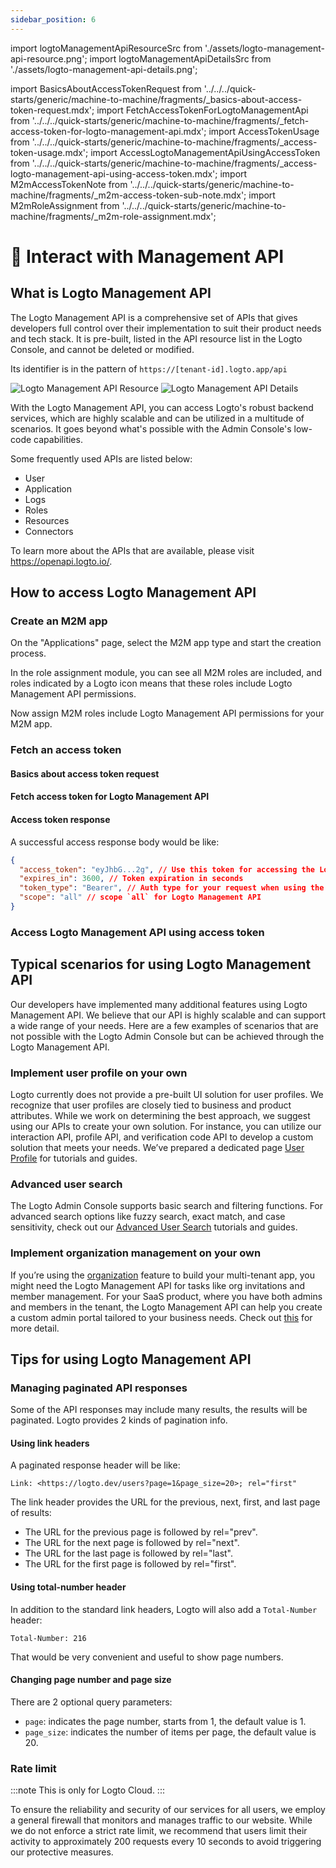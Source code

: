 ```yaml
---
sidebar_position: 6
---
```


import logtoManagementApiResourceSrc from './assets/logto-management-api-resource.png';
import logtoManagementApiDetailsSrc from './assets/logto-management-api-details.png';

import BasicsAboutAccessTokenRequest from '../../../quick-starts/generic/machine-to-machine/fragments/\_basics-about-access-token-request.mdx';
import FetchAccessTokenForLogtoManagementApi from '../../../quick-starts/generic/machine-to-machine/fragments/\_fetch-access-token-for-logto-management-api.mdx';
import AccessTokenUsage from '../../../quick-starts/generic/machine-to-machine/fragments/\_access-token-usage.mdx';
import AccessLogtoManagementApiUsingAccessToken from '../../../quick-starts/generic/machine-to-machine/fragments/\_access-logto-management-api-using-access-token.mdx';
import M2mAccessTokenNote from '../../../quick-starts/generic/machine-to-machine/fragments/\_m2m-access-token-sub-note.mdx';
import M2mRoleAssignment from '../../../quick-starts/generic/machine-to-machine/fragments/\_m2m-role-assignment.mdx';

# 🚝 Interact with Management API

## What is Logto Management API

The Logto Management API is a comprehensive set of APIs that gives developers full control over their implementation to suit their product needs and tech stack. It is pre-built, listed in the API resource list in the Logto Console, and cannot be deleted or modified.

Its identifier is in the pattern of `https://[tenant-id].logto.app/api`

<img alt="Logto Management API Resource" src={logtoManagementApiResourceSrc} />

<img alt="Logto Management API Details" src={logtoManagementApiDetailsSrc} />

With the Logto Management API, you can access Logto's robust backend services, which are highly scalable and can be utilized in a multitude of scenarios. It goes beyond what's possible with the Admin Console's low-code capabilities.

Some frequently used APIs are listed below:

- User
- Application
- Logs
- Roles
- Resources
- Connectors

To learn more about the APIs that are available, please visit https://openapi.logto.io/.

## How to access Logto Management API

### Create an M2M app

On the "Applications" page, select the M2M app type and start the creation process.

<M2mRoleAssignment />

In the role assignment module, you can see all M2M roles are included, and roles indicated by a Logto icon means that these roles include Logto Management API permissions.

Now assign M2M roles include Logto Management API permissions for your M2M app.

### Fetch an access token

#### Basics about access token request

<BasicsAboutAccessTokenRequest />

#### Fetch access token for Logto Management API

<FetchAccessTokenForLogtoManagementApi />

#### Access token response

A successful access response body would be like:

```json
{
  "access_token": "eyJhbG...2g", // Use this token for accessing the Logto Management API
  "expires_in": 3600, // Token expiration in seconds
  "token_type": "Bearer", // Auth type for your request when using the access token
  "scope": "all" // scope `all` for Logto Management API
}
```

<M2mAccessTokenNote />

### Access Logto Management API using access token

<AccessTokenUsage />

<AccessLogtoManagementApiUsingAccessToken />

## Typical scenarios for using Logto Management API

Our developers have implemented many additional features using Logto Management API. We believe that our API is highly scalable and can support a wide range of your needs. Here are a few examples of scenarios that are not possible with the Logto Admin Console but can be achieved through the Logto Management API.

### Implement user profile on your own

Logto currently does not provide a pre-built UI solution for user profiles. We recognize that user profiles are closely tied to business and product attributes. While we work on determining the best approach, we suggest using our APIs to create your own solution. For instance, you can utilize our interaction API, profile API, and verification code API to develop a custom solution that meets your needs. We’ve prepared a dedicated page [User Profile](/docs/recipes/user-profile/README.md) for tutorials and guides.

### Advanced user search

The Logto Admin Console supports basic search and filtering functions. For advanced search options like fuzzy search, exact match, and case sensitivity, check out our [Advanced User Search](/docs/recipes/manage-users/advanced-user-search/) tutorials and guides.

### Implement organization management on your own

If you’re using the [organization](/docs/recipes/organizations/) feature to build your multi-tenant app, you might need the Logto Management API for tasks like org invitations and member management. For your SaaS product, where you have both admins and members in the tenant, the Logto Management API can help you create a custom admin portal tailored to your business needs. Check out [this](/docs/recipes/organizations/configuration/#configure-via-management-api) for more detail.

## Tips for using Logto Management API

### Managing paginated API responses

Some of the API responses may include many results, the results will be paginated. Logto provides 2 kinds of pagination info.

#### Using link headers

A paginated response header will be like:

```
Link: <https://logto.dev/users?page=1&page_size=20>; rel="first"
```

The link header provides the URL for the previous, next, first, and last page of results:

- The URL for the previous page is followed by rel="prev".
- The URL for the next page is followed by rel="next".
- The URL for the last page is followed by rel="last".
- The URL for the first page is followed by rel="first".

#### Using total-number header

In addition to the standard link headers, Logto will also add a `Total-Number` header:

```
Total-Number: 216
```

That would be very convenient and useful to show page numbers.

#### Changing page number and page size

There are 2 optional query parameters:

- `page`: indicates the page number, starts from 1, the default value is 1.
- `page_size`: indicates the number of items per page, the default value is 20.

### Rate limit

:::note
This is only for Logto Cloud.
:::

To ensure the reliability and security of our services for all users, we employ a general firewall that monitors and manages traffic to our website. While we do not enforce a strict rate limit, we recommend that users limit their activity to approximately 200 requests every 10 seconds to avoid triggering our protective measures.
